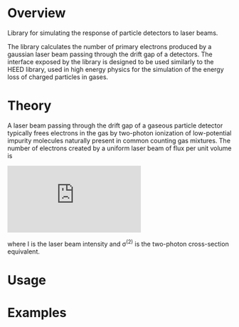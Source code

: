 # Overview

Library for simulating the response of particle detectors to laser beams.

The library calculates the number of primary electrons produced by a gaussian laser beam passing through the drift gap of a detectors. The interface exposed by the library is designed to be used similarly to the HEED library, used in high energy physics for the simulation of the energy loss of charged particles in gases.

# Theory

A laser beam passing through the drift gap of a gaseous particle detector typically frees electrons in the gas by two-photon ionization of low-potential impurity molecules naturally present in common counting gas mixtures. The number of electrons created by a uniform laser beam of flux per unit volume is

![](https://latex.codecogs.com/svg.latex?%5Cfrac%7BR%7D%7BV%7D%20%3D%20%5Cleft%28%5Cfrac%7B%5Clambda%7D%7Bhc%7D%5Cright%29%5E2%20I%5E2%20N%20%5Csigma%5E%7B%282%29%7D)

where I is the laser beam intensity and &sigma;<sup>(2)</sup> is the two-photon cross-section equivalent.

# Usage

# Examples